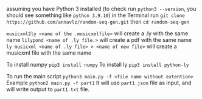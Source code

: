 assuming you have Python 3 installed (to check run `python3 --version`, you should see something like `python 3.9.10`)
in the Terminal run `git clone https://github.com/annavlz/random-seq-gen.git`
then `cd random-seq-gen`

`musicxml2ly <name of the .musicxmlfile>` will create a .ly with the same name
`lilypond <name of .ly file.>` will create a pdf with the same name
`ly musicxml <name of .ly file> > <name of new file>` will create a musicxml file with the same name

To install numpy `pip3 install numpy`
To install ly `pip3 install python-ly`

To run the main script `python3 main.py -f <file name without extention>`
Example `python2 main.py -f part1`
It will use `part1.json` file as input, and will write output to `part1.txt` file.